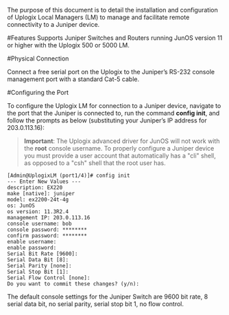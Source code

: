 <!-- 5.4 -->
The purpose of this document is to detail the installation and configuration of Uplogix Local Managers (LM) to manage and facilitate remote connectivity to a Juniper device.

#Features
Supports Juniper Switches and Routers running JunOS version 11 or higher with the Uplogix 500 or 5000 LM.

#Physical Connection

Connect a free serial port on the Uplogix to the Juniper’s RS-232 console management port with a standard Cat-5 cable.


#Configuring the Port

To configure the Uplogix LM for connection to a Juniper device, navigate to the port that the Juniper is connected to, run the command **config init**, and follow the prompts as below (substituting your Juniper’s IP address for 203.0.113.16):

> **Important**: The Uplogix advanced driver for JunOS will not work with the **root** console username. To properly configure a Juniper device you must provide a user account that automatically has a "cli" shell, as opposed to a "csh" shell that the root user has.

```
[Admin@UplogixLM (port1/4)]# config init
--- Enter New Values ---
description: EX220
make [native]: juniper
model: ex2200-24t-4g
os: JunOS
os version: 11.3R2.4
management IP: 203.0.113.16
console username: bob
console password: ********
confirm password: ********
enable username:
enable password:
Serial Bit Rate [9600]:
Serial Data Bit [8]:
Serial Parity [none]:
Serial Stop Bit [1]:
Serial Flow Control [none]:
Do you want to commit these changes? (y/n):

```

The default console settings for the Juniper Switch are 9600 bit rate, 8 serial data bit, no serial parity, serial stop bit 1, no flow control.


